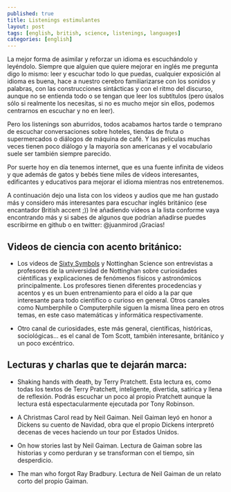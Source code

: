 ```yaml
---
published: true
title: Listenings estimulantes
layout: post
tags: [english, british, science, listenings, languages]
categories: [english]
---
```

La mejor forma de asimilar y reforzar un idioma es escuchándolo y leyéndolo. Siempre que alguien que quiere mejorar en inglés me pregunta digo lo mismo: leer y escuchar todo lo que puedas, cualquier exposición al idioma es buena, hace a nuestro cerebro familiarizarse con los sonidos y palabras, con las construcciones sintácticas y con el ritmo del discurso, aunque no se entienda todo o se tengan que leer los subtítulos (pero úsalos sólo si realmente los necesitas, si no es mucho mejor sin ellos, podemos centrarnos en escuchar y no en leer).

Pero los listenings son aburridos, todos acabamos hartos tarde o temprano de escuchar conversaciones sobre hoteles, tiendas de fruta o supermercados o diálogos de máquina de café. Y las películas muchas veces tienen poco diálogo y la mayoría son americanas y el vocabulario suele ser también siempre parecido.

Por suerte hoy en día tenemos internet, que es una fuente infinita de videos y que además de gatos y bebés tiene miles de vídeos interesantes, edificantes y educativos para mejorar el idioma mientras nos entretenemos. 

A continuación dejo una lista con los videos y audios que me han gustado más y considero más interesantes para escuchar inglés británico (ese encantador British accent ;)) Iré añadiendo vídeos a la lista conforme vaya encontrando más y si sabes de algunos que podrían añadirse puedes escribirme en github o en twitter: @juanmirod ¡Gracias!

## Videos de ciencia con acento británico:

- Los videos de [Sixty Symbols](https://www.youtube.com/user/sixtysymbols) y Nottinghan Science son entrevistas a profesores de la universidad de Nottinghan sobre curiosidades ciéntíficas y explicaciones de fenómenos físicos y astronómicos principalmente. Los profesores tienen diferentes procedencias y acentos y es un buen entrenamiento para el oído a la par que interesante para todo científico o curioso en general. Otros canales como Numberphile o Computerphile siguen la misma línea pero en otros temas, en este caso matemáticas y informática respectivamente.

- Otro canal de curiosidades, este más general, científicas, históricas, sociológicas... es el canal de Tom Scott, también interesante, británico y un poco excéntrico.

## Lecturas y charlas que te dejarán marca:

- Shaking hands with death, by Terry Pratchett. Esta lectura es, como todas los textos de Terry Pratchett, inteligente, divertida, satírica y llena de reflexión. Podrás escuchar un poco al propio Pratchett aunque la lectura está espectacularmente ejecutada por Tony Robinson.

- A Christmas Carol read by Neil Gaiman. Neil Gaiman leyó en honor a Dickens su cuento de Navidad, obra que el propio Dickens interpretó decenas de veces haciendo un tour por Estados Unidos.

- On how stories last by Neil Gaiman. Lectura de Gaiman sobre las historias y como perduran y se transforman con el tiempo, sin desperdicio.

- The man who forgot Ray Bradbury. Lectura de Neil Gaiman de un relato corto del propio Gaiman.

